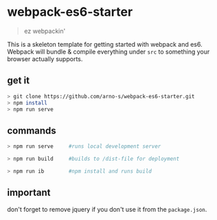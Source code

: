 # webpack-es6-starter
> ez webpackin'

This is a skeleton template for getting started with webpack and es6.  
Webpack will bundle & compile everything under `src` to something your browser actually supports.  

## get it
```bash
> git clone https://github.com/arno-s/webpack-es6-starter.git
> npm install
> npm run serve
```
## commands
```bash
> npm run serve     #runs local development server
```
```bash
> npm run build     #builds to /dist-file for deployment
```
```bash
> npm run ib        #npm install and runs build
```

## important
don't forget to remove jquery if you don't use it from the `package.json`.
